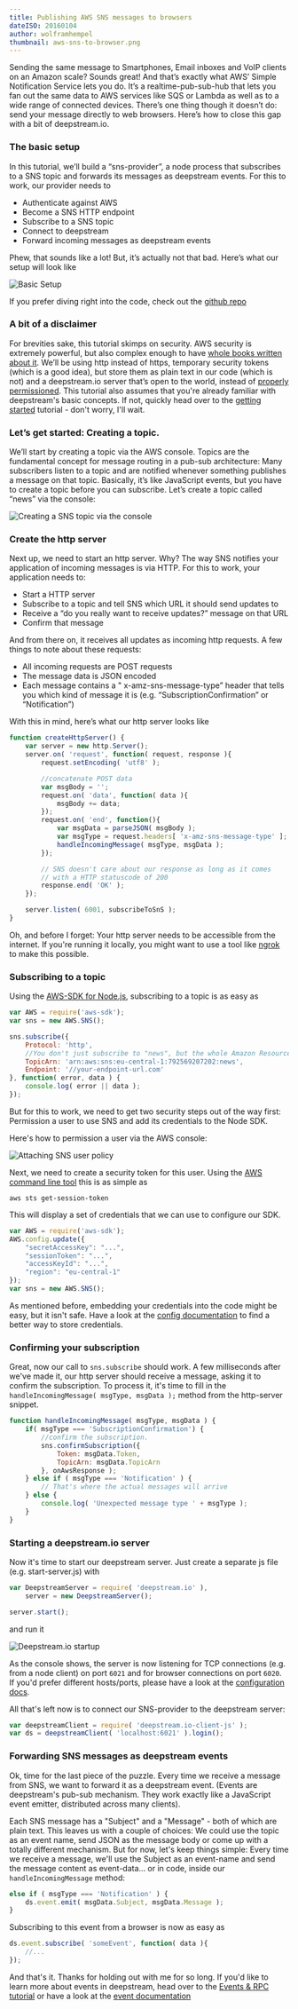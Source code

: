 ```yaml
---
title: Publishing AWS SNS messages to browsers
dateISO: 20160104
author: wolframhempel
thumbnail: aws-sns-to-browser.png
---
```


Sending the same message to Smartphones, Email inboxes and VoIP clients on an Amazon scale? Sounds great! And that’s exactly what AWS’ Simple Notification Service lets you do. It’s a realtime-pub-sub-hub that lets you fan out the same data to AWS services like SQS or Lambda as well as to a wide range of connected devices.
There’s one thing though it doesn’t do: send your message directly to web browsers. Here’s how to close this gap with a bit of deepstream.io.

### The basic setup
In this tutorial, we’ll build a “sns-provider”, a node process that subscribes to a SNS topic and forwards its messages as deepstream events. For this to work, our provider needs to

- Authenticate against AWS
- Become a SNS HTTP endpoint
- Subscribe to a SNS topic
- Connect to deepstream
- Forward incoming messages as deepstream events

Phew, that sounds like a lot! But, it’s actually not that bad. Here’s what our setup will look like

![Basic Setup](aws-sns-to-deepstream.png)

If you prefer diving right into the code, check out the [github repo](//github.com/deepstreamIO/ds-tutorial-aws-sns)

### A bit of a disclaimer
For brevities sake, this tutorial skimps on security. AWS security is extremely powerful, but also complex enough to have [whole books written about it](//media.amazonwebservices.com/AWS_Security_Best_Practices.pdf). We’ll be using http instead of https, temporary security tokens (which is a good idea), but store them as plain text in our code (which is not) and a deepstream.io server that’s open to the world, instead of [properly permissioned](/tutorials/core/security-overview/#authentication).
This tutorial also assumes that you're already familiar with deepstream's basic concepts. If not, quickly head over to the [getting started](/tutorials/core/getting-started-quickstart/) tutorial - don't worry, I'll wait.

### Let’s get started: Creating a topic.
We’ll start by creating a topic via the AWS console. Topics are the fundamental concept for message routing in a pub-sub architecture: Many subscribers listen to a topic and are notified whenever something publishes a message on that topic. Basically, it’s like JavaScript events, but you have to create a topic before you can subscribe.
Let’s create a topic called “news” via the console:

![Creating a SNS topic via the console](create-sns-topic.png)

### Create the http server
Next up, we need to start an http server. Why? The way SNS notifies your application of incoming messages is via HTTP.  For this to work, your application needs to:

-   Start a HTTP server
-   Subscribe to a topic and tell SNS which URL it should send updates to
-   Receive a “do you really want to receive updates?” message on that URL
-   Confirm that message

And from there on, it receives all updates as incoming http requests. A few things to note about these requests:

-   All incoming requests are POST requests
-   The message data is JSON encoded
-   Each message contains a " x-amz-sns-message-type” header that tells you which kind of message it is (e.g. “SubscriptionConfirmation” or “Notification”)

With this in mind, here’s what our http server looks like

```javascript
function createHttpServer() {
	var server = new http.Server();
	server.on( 'request', function( request, response ){
		request.setEncoding( 'utf8' );

		//concatenate POST data
		var msgBody = '';
		request.on( 'data', function( data ){
			msgBody += data;
		});
		request.on( 'end', function(){
			var msgData = parseJSON( msgBody );
			var msgType = request.headers[ 'x-amz-sns-message-type' ];
			handleIncomingMessage( msgType, msgData );
		});

		// SNS doesn't care about our response as long as it comes
		// with a HTTP statuscode of 200
		response.end( 'OK' );
	});

	server.listen( 6001, subscribeToSnS );
}
```

Oh, and before I forget: Your http server needs to be accessible from the internet. If you're running it locally, you might want to use a tool like [ngrok](//ngrok.com/) to make this possible.

### Subscribing to a topic
Using the [AWS-SDK for Node.js](//aws.amazon.com/sdk-for-node-js/), subscribing to a topic is as easy as

```javascript
var AWS = require('aws-sdk');
var sns = new AWS.SNS();

sns.subscribe({
	Protocol: 'http',
	//You don't just subscribe to "news", but the whole Amazon Resource Name (ARN)
	TopicArn: 'arn:aws:sns:eu-central-1:792569207202:news',
	Endpoint: '//your-endpoint-url.com'
}, function( error, data ) {
	console.log( error || data );
});
```

But for this to work, we need to get two security steps out of the way first: Permission a user to use SNS and add its credentials to the Node SDK.

Here's how to permission a user via the AWS console:

![Attaching SNS user policy](attaching-SNS-policy.png)

Next, we need to create a security token for this user. Using the [AWS command line tool](//aws.amazon.com/cli/) this is as simple as

```text
aws sts get-session-token
```

This will display a set of credentials that we can use to configure our SDK.

```javascript
var AWS = require('aws-sdk');
AWS.config.update({
	"secretAccessKey": "...",
	"sessionToken": "...",
	"accessKeyId": "...",
	"region": "eu-central-1"
});
var sns = new AWS.SNS();
```

As mentioned before, embedding your credentials into the code might be easy, but it isn't safe. Have a look at the [config documentation](//docs.aws.amazon.com/AWSJavaScriptSDK/guide/node-configuring.html) to find a better way to store credentials.

### Confirming your subscription
Great, now our call to `sns.subscribe` should work. A few milliseconds after we've made it, our http server should receive a message, asking it to confirm the subscription. To process it, it's time to fill in the `handleIncomingMessage( msgType, msgData );` method from the http-server snippet.

```javascript
function handleIncomingMessage( msgType, msgData ) {
	if( msgType === 'SubscriptionConfirmation') {
		//confirm the subscription.
		sns.confirmSubscription({
			Token: msgData.Token,
			TopicArn: msgData.TopicArn
		}, onAwsResponse );
	} else if ( msgType === 'Notification' ) {
		// That's where the actual messages will arrive
	} else {
		console.log( 'Unexpected message type ' + msgType );
	}
}
```

### Starting a deepstream.io server
Now it's time to start our deepstream server. Just create a separate js file (e.g. start-server.js) with

```javascript
var DeepstreamServer = require( 'deepstream.io' ),
	server = new DeepstreamServer();

server.start();
```

and run it

![Deepstream.io startup](deepstream-startup.png)

As the console shows, the server is now listening for TCP connections (e.g. from a node client) on port `6021` and for browser connections on port `6020`. If you'd prefer different hosts/ports, please have a look at the [configuration docs](//deepstream.io/docs/deepstream.html).

All that's left now is to connect our SNS-provider to the deepstream server:

```javascript
var deepstreamClient = require( 'deepstream.io-client-js' );
var ds = deepstreamClient( 'localhost:6021' ).login();
```

### Forwarding SNS messages as deepstream events
Ok, time for the last piece of the puzzle. Every time we receive a message from SNS, we want to forward it as a deepstream event. (Events are deepstream's pub-sub mechanism. They work exactly like a JavaScript event emitter, distributed across many clients).

Each SNS message has a "Subject" and a "Message" - both of which are plain text. This leaves us with a couple of choices: We could use the topic as an event name, send JSON as the message body or come up with a totally different mechanism. But for now, let's keep things simple: Every time we receive a message, we'll use the Subject as an event-name and send the message content as event-data... or in code, inside our `handleIncomingMessage` method:

```javascript
else if ( msgType === 'Notification' ) {
	ds.event.emit( msgData.Subject, msgData.Message );
}
```

Subscribing to this event from a browser is now as easy as

```javascript
ds.event.subscribe( 'someEvent', function( data ){
	//...
});
```

And that's it. Thanks for holding out with me for so long. If you'd like to learn more about events in deepstream, head over to the [Events & RPC tutorial](//deepstream.io/tutorials/events-and-rpcs.html)
or have a look at the [event documentation](//deepstream.io/docs/client.event.html)
